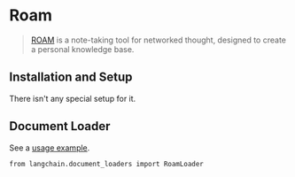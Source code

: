 Roam
====

> [ROAM](https://roamresearch.com/) is a note-taking tool for networked thought, designed to create a personal knowledge base.

Installation and Setup[](#installation-and-setup "Direct link to Installation and Setup")
------------------------------------------------------------------------------------------

There isn't any special setup for it.

Document Loader[](#document-loader "Direct link to Document Loader")
---------------------------------------------------------------------

See a [usage example](/docs/integrations/document_loaders/roam).

    from langchain.document_loaders import RoamLoader